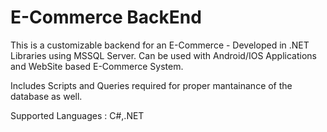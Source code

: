 # E-Commerce BackEnd
This is a customizable backend for an E-Commerce - Developed in .NET Libraries using MSSQL Server. Can be used with Android/IOS Applications and WebSite based E-Commerce System. 

Includes Scripts and Queries required for proper mantainance of the database as well.

Supported Languages : C#,.NET
